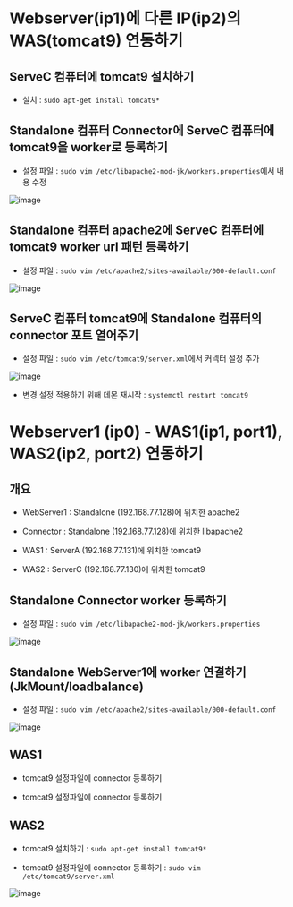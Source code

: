 # Webserver(ip1)에 다른 IP(ip2)의 WAS(tomcat9) 연동하기


## ServeC 컴퓨터에 tomcat9 설치하기

- 설치 : `sudo apt-get install tomcat9*`


## Standalone 컴퓨터 Connector에  ServeC 컴퓨터에 tomcat9을 worker로 등록하기

- 설정 파일 : `sudo vim /etc/libapache2-mod-jk/workers.properties`에서 내용 수정

![image](https://user-images.githubusercontent.com/77392444/113952687-18c0e600-9851-11eb-87d4-0308484f4528.png)


## Standalone 컴퓨터 apache2에 ServeC 컴퓨터에 tomcat9 worker url 패턴 등록하기

- 설정 파일 : `sudo vim /etc/apache2/sites-available/000-default.conf`

![image](https://user-images.githubusercontent.com/77392444/113956336-452c3080-9858-11eb-8327-6b26ffd53f59.png)



## ServeC 컴퓨터 tomcat9에 Standalone 컴퓨터의 connector 포트 열어주기

- 설정 파일 : `sudo vim /etc/tomcat9/server.xml`에서 커넥터 설정 추가

![image](https://user-images.githubusercontent.com/77392444/113952618-f4fda000-9850-11eb-8d1d-eb6edfe91429.png)

- 변경 설정 적용하기 위해 데몬 재시작 : `systemctl restart tomcat9`


# Webserver1 (ip0) - WAS1(ip1, port1), WAS2(ip2, port2) 연동하기

## 개요

- WebServer1 : Standalone (192.168.77.128)에 위치한 apache2

- Connector : Standalone (192.168.77.128)에 위치한 libapache2

- WAS1 : ServerA (192.168.77.131)에 위치한 tomcat9

- WAS2 : ServerC (192.168.77.130)에 위치한 tomcat9



## Standalone Connector worker 등록하기 

- 설정 파일 : `sudo vim /etc/libapache2-mod-jk/workers.properties`

![image](https://user-images.githubusercontent.com/77392444/113960725-dbb02000-985f-11eb-9801-e077fdb7ad63.png)


## Standalone WebServer1에 worker 연결하기 (JkMount/loadbalance)

- 설정 파일 : `sudo vim /etc/apache2/sites-available/000-default.conf`

![image](https://user-images.githubusercontent.com/77392444/113959379-b7ebda80-985d-11eb-8efc-25846c47a295.png)


## WAS1

- tomcat9 설정파일에 connector 등록하기

- tomcat9 설정파일에 connector 등록하기

## WAS2

- tomcat9 설치하기 : `sudo apt-get install tomcat9*`

- tomcat9 설정파일에 connector 등록하기 : `sudo vim /etc/tomcat9/server.xml`

![image](https://user-images.githubusercontent.com/77392444/113960230-22e9e100-985f-11eb-9509-919736a98005.png)

